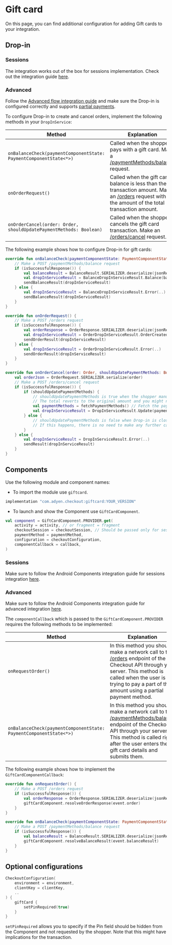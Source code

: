 # Gift card
On this page, you can find additional configuration for adding Gift cards to your integration.

## Drop-in
### Sessions
The integration works out of the box for sessions implementation. Check out the integration guide [here](https://docs.adyen.com/online-payments/build-your-integration/sessions-flow/?platform=Android&integration=Drop-in).

### Advanced
Follow the [Advanced flow integration guide](https://docs.adyen.com/online-payments/build-your-integration/advanced-flow/?platform=Android&integration=Drop-in) and make sure the Drop-in is configured correctly and supports [partial payments](https://docs.adyen.com/online-payments/partial-payments/).

To configure Drop-in to create and cancel orders, implement the following methods in your `DropInService`:

| Method                                                             | Explanation                                                                                                                                                                                                        |
|--------------------------------------------------------------------|--------------------------------------------------------------------------------------------------------------------------------------------------------------------------------------------------------------------|
| `onBalanceCheck(paymentComponentState: PaymentComponentState<*>)`  | Called when the shopper pays with a gift card. Make a [/paymentMethods/balance](https://docs.adyen.com/api-explorer/Checkout/latest/post/paymentMethods/balance) request.                                          |
| `onOrderRequest()`                                                 | Called when the gift card balance is less than the transaction amount. Make an [/orders](https://docs.adyen.com/api-explorer/Checkout/latest/post/orders) request with the amount of the total transaction amount. |
| `onOrderCancel(order: Order, shouldUpdatePaymentMethods: Boolean)` | Called when the shopper cancels the gift card transaction. Make an [/orders/cancel](https://docs.adyen.com/api-explorer/#/CheckoutService/latest/post/orders/cancel) request.                                      |

The following example shows how to configure Drop-in for gift cards:
```Kotlin
override fun onBalanceCheck(paymentComponentState: PaymentComponentState<*>) {
    // Make a POST /paymentMethods/balance request
    if (isSuccessfulResponse()) {
        val balanceResult = BalanceResult.SERIALIZER.deserialize(jsonResponse)
        val dropInServiceResult = BalanceDropInServiceResult.Balance(balanceResult)
        sendBalanceResult(dropInServiceResult)
    } else {
        val dropInServiceResult = BalanceDropInServiceResult.Error(..)
        sendBalanceResult(dropInServiceResult)
    }
}

override fun onOrderRequest() {
    // Make a POST /orders request
    if (isSuccessfulResponse()) {
        val orderResponse = OrderResponse.SERIALIZER.deserialize(jsonResponse)
        val dropInServiceResult = OrderDropInServiceResult.OrderCreated(orderResponse)
        sendOrderResult(dropInServiceResult)
    } else {
        val dropInServiceResult = OrderDropInServiceResult.Error(..)
        sendOrderResult(dropInServiceResult)
    }
}

override fun onOrderCancel(order: Order, shouldUpdatePaymentMethods: Boolean) {
    val orderJson = OrderRequest.SERIALIZER.serialize(order)
    // Make a POST /orders/cancel request
    if (isSuccessfulResponse()) {
        if (shouldUpdatePaymentMethods) {
            // shouldUpdatePaymentMethods is true when the shopper manually removes their gift cards and cancels the order
            // The total reverts to the original amount and you might need to fetch your payment methods and update Drop-in with the new list of payment methods
            val paymentMethods = fetchPaymentMethods() // Fetch the payment methods here
            val dropInServiceResult = DropInServiceResult.Update(paymentMethods, null) // Update the payment methods
        } else {
            // shouldUpdatePaymentMethods is false when Drop-in is closed while the order is in progress
            // If this happens, there is no need to make any further calls.
        }
    } else {
        val dropInServiceResult = DropInServiceResult.Error(..)
        sendResult(dropInServiceResult)
    }
}
```

## Components
Use the following module and component names:
- To import the module use `giftcard`.

```Groovy
implementation "com.adyen.checkout:giftcard:YOUR_VERSION"
```

- To launch and show the Component use `GiftCardComponent`.

```Kotlin
val component = GiftCardComponent.PROVIDER.get(
    activity = activity, // or fragment = fragment
    checkoutSession = checkoutSession, // Should be passed only for sessions
    paymentMethod = paymentMethod,
    configuration = checkoutConfiguration,
    componentCallback = callback,
)
```

### Sessions
Make sure to follow the Android Components integration guide for sessions integration [here](https://docs.adyen.com/online-payments/build-your-integration/sessions-flow?platform=Android&integration=Components).

### Advanced
Make sure to follow the Android Components integration guide for advanced integration [here](https://docs.adyen.com/online-payments/build-your-integration/advanced-flow/?platform=Android&integration=Components).

The `componentCallback` which is passed to the `GiftCardComponent.PROVIDER` requires the following methods to be implemented:

| Method                                                            | Explanation                                                                                                                                                                                                                                                                                                   |
|-------------------------------------------------------------------|---------------------------------------------------------------------------------------------------------------------------------------------------------------------------------------------------------------------------------------------------------------------------------------------------------------|
| `onRequestOrder()`                                                | In this method you should make a network call to the [/orders](https://docs.adyen.com/api-explorer/Checkout/latest/post/orders) endpoint of the Checkout API through your server. This method is called when the user is trying to pay a part of the amount using a partial payment method.                   |
| `onBalanceCheck(paymentComponentState: PaymentComponentState<*>)` | In this method you should make a network call to the [/paymentMethods/balance](https://docs.adyen.com/api-explorer/Checkout/latest/post/paymentMethods/balance) endpoint of the Checkout API through your server. This method is called right after the user enters their gift card details and submits them. |

The following example shows how to implement the `GiftCardComponentCallback`:

```Kotlin
override fun onRequestOrder() {
    // Make a POST /orders request
    if (isSuccessfulResponse()) {
        val orderResponse = OrderResponse.SERIALIZER.deserialize(jsonResponse)
        giftCardComponent.resolveOrderResponse(event.order)
    }
}

override fun onBalanceCheck(paymentComponentState: PaymentComponentState<*>) {
    // Make a POST /paymentMethods/balance request
    if (isSuccessfulResponse()) {
        val balanceResult = BalanceResult.SERIALIZER.deserialize(jsonResponse)
        giftCardComponent.resolveBalanceResult(event.balanceResult)
    }
}
```

## Optional configurations

```Kotlin
CheckoutConfiguration(
    environment = environment,
    clientKey = clientKey,
    ..
) {
    giftCard {
        setPinRequired(true)
    }
}
```

`setPinRequired` allows you to specify if the Pin field should be hidden from the Component and not requested by the shopper. Note that this might have implications for the transaction.
